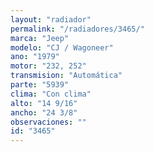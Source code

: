 ```yaml
---
layout: "radiador"
permalink: "/radiadores/3465/"
marca: "Jeep"
modelo: "CJ / Wagoneer"
ano: "1979"
motor: "232, 252"
transmision: "Automática"
parte: "5939"
clima: "Con clima"
alto: "14 9/16"
ancho: "24 3/8"
observaciones: ""
id: "3465"
---
```


